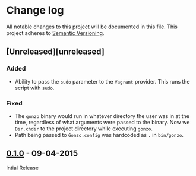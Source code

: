 # Change log
All notable changes to this project will be documented in this file. This project adheres to [Semantic Versioning](http://semver.org/).

## [Unreleased][unreleased]
### Added
- Ability to pass the `sudo` parameter to the `Vagrant` provider. This runs the script with `sudo`.

### Fixed
- The `gonzo` binary would run in whatever directory the user was in at the time, regardless of what arguments were passed to the binary. Now we `Dir.chdir` to the project directory while executing `gonzo`.
- Path being passed to `Gonzo.config` was hardcoded as `.` in `bin/gonzo`.

## [0.1.0] - 09-04-2015
Intial Release

[0.1.0]: https://github.com/danzilio/gonzo/tree/0.1.0

